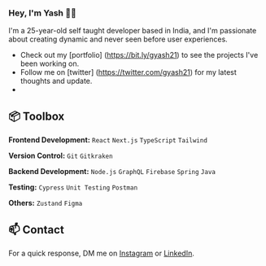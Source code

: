 ### Hey, I'm Yash 👋🏽  

I'm a 25-year-old self taught developer based in India, and I'm passionate about creating dynamic and never seen before user experiences.

- Check out my [portfolio] (https://bit.ly/gyash21) to see the projects I've been working on.
- Follow me on [twitter] (https://twitter.com/gyash21) for my latest thoughts and update.
- 

## 📦 Toolbox

**Frontend Development:** `React` `Next.js` `TypeScript` `Tailwind`
 
**Version Control:** `Git` `Gitkraken` 

**Backend Development:** `Node.js` `GraphQL` `Firebase` `Spring` `Java`

**Testing:** `Cypress` `Unit Testing` `Postman`

**Others:** `Zustand` `Figma`


## 📫 Contact

For a quick response, DM me on [Instagram](https://www.instagram.com/decode.yash/) or [LinkedIn](https://www.linkedin.com/in/gyash21/).
